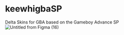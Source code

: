 # keewhigbaSP
Delta Skins for GBA based on the Gameboy Advance SP
![Untitled from Figma (16)](https://github.com/keewhi/keewhigbaSP/assets/96317800/7292e5a5-eaa3-4691-a47a-46abdc380be5)
